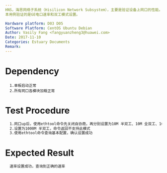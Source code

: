 ```yaml
---
HNS，海思网络子系统（Hisilicon Network Subsystem），主要是验证设备上网口的性能。
本用例验证的是GE电口速率和双工模式设置。

Hardware platform: D03 D05  
Software Platform: CentOS Ubuntu Debian 
Author: Vasily Fang <fangyuanzheng3@huawei.com>  
Date: 2017-11-10
Categories: Estuary Documents  
Remark:
---
```


# Dependency
```
  1.单板启动正常
  2.所有网口各模块加载正常
```

# Test Procedure
```bash
  1.网口up后，使用ethtool命令先关闭自协商，再分别设置为10M 半双工、10M 全双工、100M 半双工、100M 全双工、1000M 全双工，命令执行成功
  2.设置为1000M 半双工，命令返回不支持此模式
  3.使用ethtool命令查询基本配置，确认设置成功
```

# Expected Result
```bash
  速率设置成功，查询到正确的速率
```
